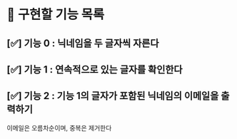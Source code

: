 # 🔖 구현할 기능 목록

## [✅] 기능 0 : 닉네임을 두 글자씩 자른다

## [✅] 기능 1 : 연속적으로 있는 글자를 확인한다

## [✅] 기능 2 : 기능 1의 글자가 포함된 닉네임의 이메일을 출력하기

이메일은 오름차순이며, 중복은 제거한다
